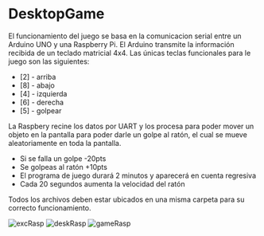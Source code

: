 # DesktopGame

El funcionamiento del juego se basa en la comunicacion serial entre un Arduino UNO y una Raspberry Pi. El Arduino transmite la información recibida de un teclado matricial 4x4. 
Las únicas teclas funcionales para le juego son las siguientes:
* [2] - arriba
* [8] - abajo
* [4] - izquierda
* [6] - derecha
* [5] - golpear

La Raspbery recine los datos por UART y los procesa para poder mover un objeto en la pantalla para poder darle un golpe al ratón, el cual se mueve aleatoriamente en toda la pantalla.

* Si se falla un golpe -20pts
* Se golpeas al ratón +10pts
* El programa de juego durará 2 minutos y aparecerá en cuenta regresiva
* Cada 20 segundos aumenta la velocidad del ratón

Todos los archivos deben estar ubicados en una misma carpeta para su correcto funcionamiento.

![excRasp](https://user-images.githubusercontent.com/70683976/120696444-30dc6c80-c472-11eb-9c3c-a39b37462867.png)
![deskRasp](https://user-images.githubusercontent.com/70683976/120696447-31750300-c472-11eb-8bf7-82678dc6e090.png)
![gameRasp](https://user-images.githubusercontent.com/70683976/120696449-31750300-c472-11eb-870c-87676984553f.png)
